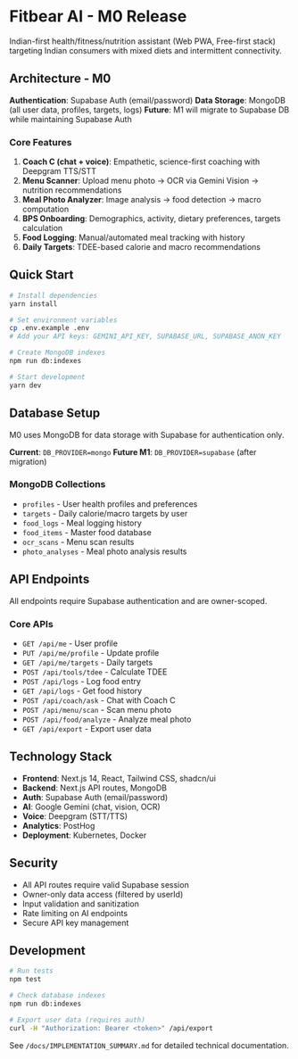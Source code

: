 # Fitbear AI - M0 Release

Indian-first health/fitness/nutrition assistant (Web PWA, Free-first stack) targeting Indian consumers with mixed diets and intermittent connectivity.

## Architecture - M0

**Authentication**: Supabase Auth (email/password)
**Data Storage**: MongoDB (all user data, profiles, targets, logs)
**Future**: M1 will migrate to Supabase DB while maintaining Supabase Auth

### Core Features
1. **Coach C (chat + voice)**: Empathetic, science-first coaching with Deepgram TTS/STT
2. **Menu Scanner**: Upload menu photo → OCR via Gemini Vision → nutrition recommendations
3. **Meal Photo Analyzer**: Image analysis → food detection → macro computation
4. **BPS Onboarding**: Demographics, activity, dietary preferences, targets calculation
5. **Food Logging**: Manual/automated meal tracking with history
6. **Daily Targets**: TDEE-based calorie and macro recommendations

## Quick Start

```bash
# Install dependencies
yarn install

# Set environment variables
cp .env.example .env
# Add your API keys: GEMINI_API_KEY, SUPABASE_URL, SUPABASE_ANON_KEY

# Create MongoDB indexes
npm run db:indexes

# Start development
yarn dev
```

## Database Setup

M0 uses MongoDB for data storage with Supabase for authentication only.

**Current**: `DB_PROVIDER=mongo`
**Future M1**: `DB_PROVIDER=supabase` (after migration)

### MongoDB Collections
- `profiles` - User health profiles and preferences
- `targets` - Daily calorie/macro targets by user
- `food_logs` - Meal logging history
- `food_items` - Master food database
- `ocr_scans` - Menu scan results
- `photo_analyses` - Meal photo analysis results

## API Endpoints

All endpoints require Supabase authentication and are owner-scoped.

### Core APIs
- `GET /api/me` - User profile
- `PUT /api/me/profile` - Update profile
- `GET /api/me/targets` - Daily targets
- `POST /api/tools/tdee` - Calculate TDEE
- `POST /api/logs` - Log food entry
- `GET /api/logs` - Get food history
- `POST /api/coach/ask` - Chat with Coach C
- `POST /api/menu/scan` - Scan menu photo
- `POST /api/food/analyze` - Analyze meal photo
- `GET /api/export` - Export user data

## Technology Stack

- **Frontend**: Next.js 14, React, Tailwind CSS, shadcn/ui
- **Backend**: Next.js API routes, MongoDB
- **Auth**: Supabase Auth (email/password)
- **AI**: Google Gemini (chat, vision, OCR)
- **Voice**: Deepgram (STT/TTS)
- **Analytics**: PostHog
- **Deployment**: Kubernetes, Docker

## Security

- All API routes require valid Supabase session
- Owner-only data access (filtered by userId)
- Input validation and sanitization
- Rate limiting on AI endpoints
- Secure API key management

## Development

```bash
# Run tests
npm test

# Check database indexes
npm run db:indexes

# Export user data (requires auth)
curl -H "Authorization: Bearer <token>" /api/export
```

See `/docs/IMPLEMENTATION_SUMMARY.md` for detailed technical documentation.